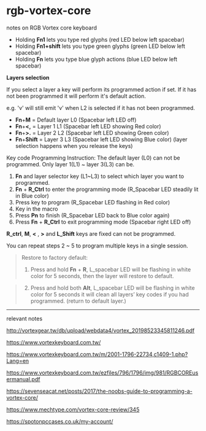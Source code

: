 # rgb-vortex-core
notes on RGB Vortex core keyboard

* Holding **Fn1** lets you type red glyphs (red LED below left spacebar)
* Holding **Fn1+shift** lets you type green glyphs (green LED below left spacebar)
* Holding **Fn** lets you type blue glyph actions (blue LED below left spacebar)



**Layers selection**

If you select a layer a key will perform its programmed action if set. If it has not been programmed it will perform it's default action.

e.g. 'v' will still emit 'v' when L2 is selected if it has not been programmed.

* **Fn**+**M** = Default layer L0 (Spacebar left LED off)
* **Fn**+**<,** = Layer 1 L1 (Spacebar left LED showing Red color)
* **Fn**+**>.** = Layer 2 L2 (Spacebar left LED showing Green color)
* **Fn**+**Shift** = Layer 3 L3 (Spacebar left LED showing Blue color)
(layer selection happens when you release the keys)

Key code Programming Instruction:
The default layer (L0) can not be programmed. Only layer 1(L1) ~ layer 3(L3) can be.
1. **Fn** and layer selector key (L1~L3) to select which layer you want to programmed.
2. **Fn** + **R_Ctrl** to enter the programming mode (R_Spacebar LED steadily lit in Blue color)
3. Press key to program (R_Spacebar LED flashing in Red color)
4. Key in the macro
5. Press **Pn** to finish (R_Spacebar LED back to Blue color again)
6. Press **Fn** + **R_Ctrl** to exit programming mode (Spacebar right LED off) 

**R_ctrl**, **M**, **<** , **>** and **L_Shift** keys are fixed can not be programmed.

You can repeat steps 2 ~ 5 to program multiple keys in a single session.


> Restore to factory default:
> 1. Press and hold **Fn** + **R**, L_spacebar LED will be flashing in white color for 5 seconds, then the layer will restore to default.

> 2. Press and hold both **Alt**, L_spacebar LED will be flashing in white color for 5 seconds it will clean all layers’ key codes if you had programmed. (return to default layer.)


----
relevant notes

http://vortexgear.tw/db/upload/webdata4/vortex_20198523345811246.pdf

https://www.vortexkeyboard.com.tw/

https://www.vortexkeyboard.com.tw/m/2001-1796-22734,c1409-1.php?Lang=en

https://www.vortexkeyboard.com.tw/ezfiles/796/1796/img/981/RGBCOREusermanual.pdf

https://sevenseacat.net/posts/2017/the-noobs-guide-to-programming-a-vortex-core/

https://www.mechtype.com/vortex-core-review/345


https://spotonpccases.co.uk/my-account/

